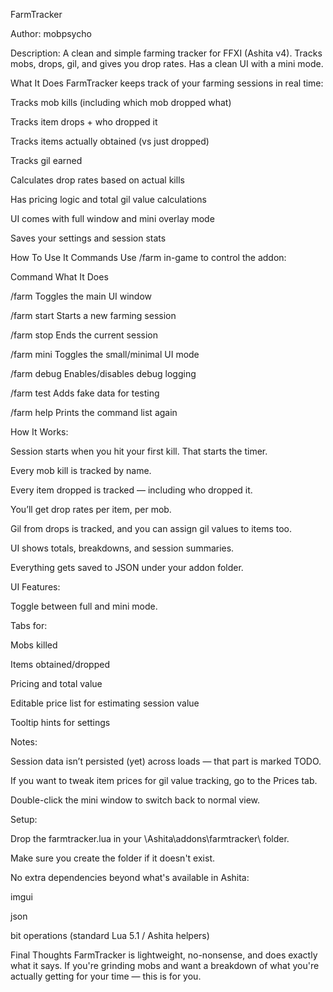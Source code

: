 FarmTracker

Author: mobpsycho

Description: A clean and simple farming tracker for FFXI (Ashita v4). Tracks mobs, drops, gil, and gives you drop rates. Has a clean UI with a mini mode.

What It Does
FarmTracker keeps track of your farming sessions in real time:

Tracks mob kills (including which mob dropped what)

Tracks item drops + who dropped it

Tracks items actually obtained (vs just dropped)

Tracks gil earned

Calculates drop rates based on actual kills

Has pricing logic and total gil value calculations

UI comes with full window and mini overlay mode

Saves your settings and session stats

How To Use It
Commands
Use /farm in-game to control the addon:

Command	What It Does

/farm	Toggles the main UI window

/farm start	Starts a new farming session

/farm stop	Ends the current session

/farm mini	Toggles the small/minimal UI mode

/farm debug	Enables/disables debug logging

/farm test	Adds fake data for testing

/farm help	Prints the command list again

How It Works:

Session starts when you hit your first kill. That starts the timer.

Every mob kill is tracked by name.

Every item dropped is tracked — including who dropped it.

You’ll get drop rates per item, per mob.

Gil from drops is tracked, and you can assign gil values to items too.

UI shows totals, breakdowns, and session summaries.

Everything gets saved to JSON under your addon folder.

UI Features:

Toggle between full and mini mode.

Tabs for:

Mobs killed

Items obtained/dropped

Pricing and total value

Editable price list for estimating session value

Tooltip hints for settings

Notes:

Session data isn’t persisted (yet) across loads — that part is marked TODO.

If you want to tweak item prices for gil value tracking, go to the Prices tab.

Double-click the mini window to switch back to normal view.

Setup:

Drop the farmtracker.lua in your \Ashita\addons\farmtracker\ folder.

Make sure you create the folder if it doesn't exist.

No extra dependencies beyond what's available in Ashita:

imgui

json

bit operations (standard Lua 5.1 / Ashita helpers)

Final Thoughts
FarmTracker is lightweight, no-nonsense, and does exactly what it says.
If you're grinding mobs and want a breakdown of what you're actually getting for your time — this is for you.
